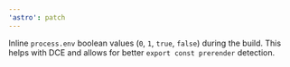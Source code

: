 ```yaml
---
'astro': patch
---
```


Inline `process.env` boolean values (`0`, `1`, `true`, `false`) during the build. This helps with DCE and allows for better `export const prerender` detection.
